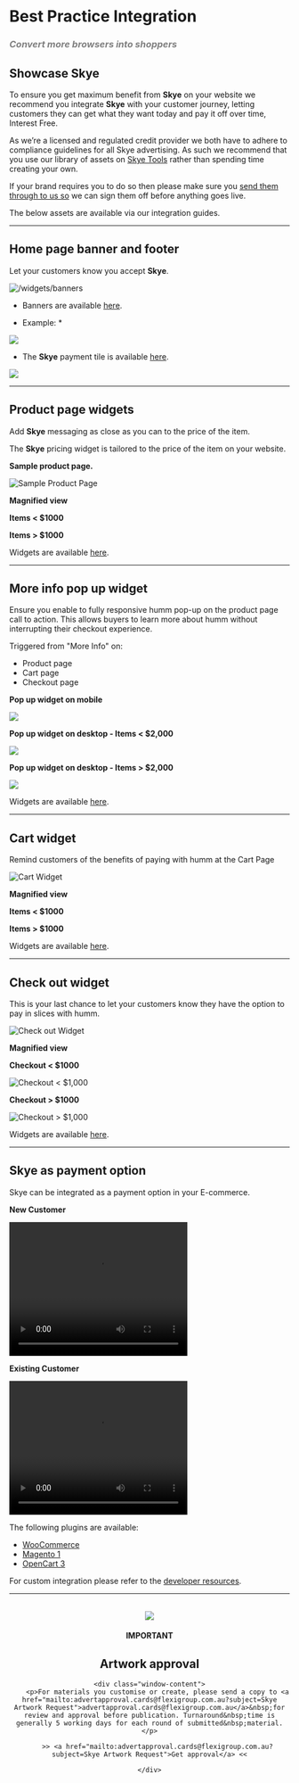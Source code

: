 # Best Practice Integration

<h3 style="color:gray; font-style:italic">Convert more browsers into <b>shoppers</b></h3>

## Showcase **Skye**
To ensure you get maximum benefit from **Skye** on your website we recommend you integrate **Skye** with your customer journey, letting customers they can get what they want today and pay it off over time, Interest Free.

As we’re a licensed and regulated credit provider we both have to adhere to compliance guidelines for all Skye advertising. As such we recommend that you use our library of assets on [Skye Tools](https://tools.skyecard.com.au/) rather than spending time creating your own. 

If your brand requires you to do so then please make sure you [send them through to us so](mailto:cards.advertapproval@flexigroup.com.au) we can sign them off before anything goes live. 


The below assets are available via our integration guides.

- - -

## Home page banner and footer

Let your customers know you accept **Skye**.

![/widgets/banners](/img/best_integration_guidelines/Banner-placement-web3.png)

* Banners are available [here](https://tools.skyecard.com.au/digital).

* Example: *

<a href="https://tools.skyecard.com.au/sites/default/files/2018-05/Generic_WhyIF_web_bannerGrad_tb.png">
    <img class="box-shadow" src="https://tools.skyecard.com.au/sites/default/files/2018-05/Generic_WhyIF_web_bannerGrad_tb.png">
</a>


* The **Skye** payment tile is available [here](https://tools.shophumm.com.au/logos-images).

<a href="https://tools.shophumm.com.au/logos-images">
    <img class="box-shadow" src="/img/best_integration_guidelines/payment_sml.png">
</a>

- - -

## Product page widgets

Add **Skye** messaging as close as you can to the price of the item.

The **Skye** pricing widget is tailored to the price of the item on your website.

**Sample product page.**

![Sample Product Page](/img/best_integration_guidelines/Sample_product_page1.png)

**Magnified view**

**Items < $1000**  

<script id="skye-widget" src="https://d1y94doel0eh42.cloudfront.net/content/scripts/skye-widget.js?id=D9168&productPrice=300" debug="true"></script>
  
**Items > $1000**  

<script id="skye-widget" src="https://d1y94doel0eh42.cloudfront.net/content/scripts/skye-widget.js?id=D9168&productPrice=1100" debug="true"></script>

Widgets are available [here](/widgets/price_info/).

- - -

## More info pop up widget

Ensure you enable to fully responsive humm pop-up on the product page call to action. This allows buyers to learn more about humm without interrupting their checkout experience.

Triggered from "More Info" on:

* Product page
* Cart page
* Checkout page

**Pop up widget  on mobile**

<a href="https://tools.shophumm.com.au/logos-images">
    <img class="box-shadow" src="/img/best_integration_guidelines/More_info_pop_up_MOB2.png">
</a>

**Pop up widget on desktop - Items < $2,000**

<a href="/widgets/price_info#price-info-widget">
    <img class="box-shadow" src="/img/best_integration_guidelines/pop_up_under 2000_0.png">
</a>

**Pop up widget on desktop - Items > $2,000**

<a href="/widgets/price_info#price-info-widget">
    <img class="box-shadow" src="/img/best_integration_guidelines/pop_up_over 2000_0.png">
</a>

Widgets are available [here](/widgets/price_info/).

- - -

## Cart widget

Remind customers of the benefits of paying with humm at the Cart Page

![Cart Widget](/img/best_integration_guidelines/Cart2_0.png)

**Magnified view**

**Items < $1000**

<script id="skye-widget" src="https://d1y94doel0eh42.cloudfront.net/content/scripts/skye-widget.js?id=D9168&productPrice=300" debug="true"></script>

**Items > $1000**

<script id="skye-widget" src="https://d1y94doel0eh42.cloudfront.net/content/scripts/skye-widget.js?id=D9168&productPrice=1500" debug="true"></script>

Widgets are available [here](/widgets/price_info/).

- - - 

## Check out widget

This is your last chance to let your customers know they have the option to pay in slices with humm.

![Check out Widget](/img/best_integration_guidelines/Checkout3.png)

**Magnified view**

**Checkout < $1000**

![Checkout < $1,000 ](/img/best_integration_guidelines/checkout_lg3.png)

**Checkout > $1000**

![Checkout > $1,000 ](/img/best_integration_guidelines/checkout_lg4.png)

Widgets are available [here](/widgets/price_info/).

- - -

## Skye as payment option

Skye can be integrated as a payment option in your E-commerce.

**New Customer**

<video width="320" height="240" controls>
  <source src="/vid/best_integration_guidelines/Skye_New_Customer_IFOL.mp4" type="video/mp4">
Your browser does not support the video tag.
</video>

**Existing Customer**

<video width="320" height="240" controls>
  <source src="/vid/best_integration_guidelines/Skye_Existing_Customer_IFOL.mp4" type="video/mp4">
Your browser does not support the video tag.
</video>

The following plugins are available:

- [WooCommerce](/ecommerce/woocommerce/)
- [Magento 1](/ecommerce/magento_1/)
- [OpenCart 3](/ecommerce/opencart/)

For custom integration please refer to the [developer resources](/developer_resources/introduction/).

- - - 
<br>

<div style="text-align:center" class="window">
    <div class="window-title">
        <img class="box-shadow" src="/img/best_integration_guidelines/notice.png">
        <h4>IMPORTANT</h4>
        <h2>Artwork approval</h2>
    </div>
    
    <div class="window-content">
        <p>For materials you customise or create, please send a copy to <a href="mailto:advertapproval.cards@flexigroup.com.au?subject=Skye Artwork Request">advertapproval.cards@flexigroup.com.au</a>&nbsp;for review and approval before publication. Turnaround&nbsp;time is generally 5 working days for each round of submitted&nbsp;material.</p>

        >> <a href="mailto:advertapproval.cards@flexigroup.com.au?subject=Skye Artwork Request">Get approval</a> <<

    </div>
</div>